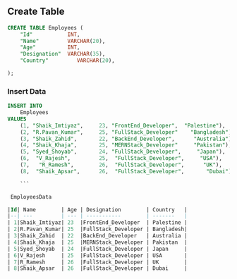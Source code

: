 ## Create Table

```sql
CREATE TABLE Employees (
    "Id"           INT,
    "Name"         VARCHAR(20),
    "Age"          INT,
    "Designation"  VARCHAR(35),
    "Country"         VARCHAR(20),

);
```
### Insert Data

```sql
INSERT INTO
    Employees
VALUES
    (1, "Shaik_Imtiyaz",     23, "FrontEnd_Developer",  "Palestine"),
    (2, "R.Pavan_Kumar",     25, "FullStack_Developer"    "Bangladesh"),
    (3, "Shaik_Zahid",       22, "BackEnd_Developer",      "Australia"),
    (4, "Shaik_Khaja",       25, "MERNStack_Developer"     "Pakistan"),
    (5, "Syed_Shoyab",       24, "FullStack_Developer",     "Japan"),
    (6,  "V_Rajesh",         25,  "FullStack_Developer",     "USA"),
    (7,   "R_Ramesh",        26,  "FullStack_Developer",      "UK"),
    (8,  "Shaik_Apsar",      26,  "FullStack_Developer",       "Dubai")

    ```

 EmployeesData

|Id| Name        | Age | Designation        | Country   |
|--| ---         | --- | -----------        | -------   |
| 1|Shaik_Imtiyaz| 23  |FrontEnd_Developer  | Palestine |
| 2|R.Pavan_Kumar| 25  |FullStack_Developer | Bangladesh|
| 3|Shaik_Zahid  | 22  |BackEnd_Developer   | Australia |
| 4|Shaik_Khaja  | 25  |MERNStack_Developer | Pakistan  |
| 5|Syed_Shoyab  | 24  |FullStack_Developer | Japan     |
| 6|V_Rajesh     | 25  |FullStack_Developer | USA       |
| 7|R_Ramesh     | 26  |FullStack_Developer | UK        |
| 8|Shaik_Apsar  | 26  |FullStack_Developer | Dubai     |

